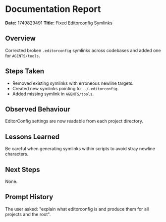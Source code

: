 # Documentation Report

**Date:** 1749829491
**Title:** Fixed Editorconfig Symlinks

## Overview
Corrected broken `.editorconfig` symlinks across codebases and added one for `AGENTS/tools`.

## Steps Taken
- Removed existing symlinks with erroneous newline targets.
- Created new symlinks pointing to `../.editorconfig`.
- Added missing symlink in `AGENTS/tools`.

## Observed Behaviour
EditorConfig settings are now readable from each project directory.

## Lessons Learned
Be careful when generating symlinks within scripts to avoid stray newline characters.

## Next Steps
None.

## Prompt History
The user asked: "explain what editorconfig is and produce them for all projects and the root".
